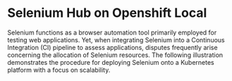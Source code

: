 # Selenium Hub on Openshift Local
Selenium functions as a browser automation tool primarily employed for testing web applications. Yet, when integrating Selenium into a Continuous Integration (CI) pipeline to assess applications, disputes frequently arise concerning the allocation of Selenium resources. The following illustration demonstrates the procedure for deploying Selenium onto a Kubernetes platform with a focus on scalability. 

 
